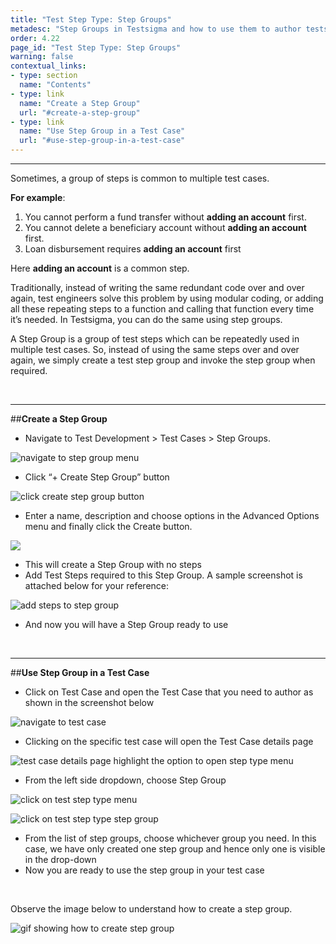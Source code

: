 ```yaml
---
title: "Test Step Type: Step Groups"
metadesc: "Step Groups in Testsigma and how to use them to author tests at a faster pace"
order: 4.22
page_id: "Test Step Type: Step Groups"
warning: false
contextual_links:
- type: section
  name: "Contents"
- type: link
  name: "Create a Step Group"
  url: "#create-a-step-group"
- type: link
  name: "Use Step Group in a Test Case"
  url: "#use-step-group-in-a-test-case"
---
```


---

Sometimes, a group of steps is common to multiple test cases. 

**For example**:
 1. You cannot perform a fund transfer without **adding an account** first. 
 2. You cannot delete a beneficiary account without **adding an account** first. 
 3. Loan disbursement requires **adding an account** first

 Here **adding an account** is a common step.

Traditionally, instead of writing the same redundant code over and over again, test engineers solve this problem by using modular coding, or adding all these repeating steps to a function and calling that function every time it’s needed. In Testsigma, you can do the same using step groups. 

A Step Group is a group of test steps which can be repeatedly used in multiple test cases. So, instead of using the same steps over and over again, we simply create a test step group and invoke the step group when required.

&emsp;

---
##**Create a Step Group**

 * Navigate to Test Development > Test Cases > Step Groups.

![navigate to step group menu](https://docs.testsigma.com/images/step-group/navigate-to-step-group-menu.png)

 * Click “+ Create Step Group” button
  
![ click create step group button](
https://docs.testsigma.com/images/step-group/click-create-step-group-button.png)

 * Enter a name, description and choose options in the Advanced Options menu and finally click the Create button.

![](https://docs.testsigma.com/images/step-group/enter-details-and-create-step-group.png)

 * This will create a Step Group with no steps
 * Add Test Steps required to this Step Group. A sample screenshot is attached below for your reference: 

![add steps to step group](https://docs.testsigma.com/images/step-group/add-steps-to-step-group.png)

 * And now you will have a Step Group ready to use

&emsp;

---
##**Use Step Group in a Test Case**

 * Click on Test Case and open the Test Case that you need to author as shown in the screenshot below

![navigate to test case](https://docs.testsigma.com/images/step-group/navigate-to-test-case.png)

 * Clicking on the specific test case will open the Test Case details page
  
![test case details page highlight the option to open step type menu](https://docs.testsigma.com/images/step-group/test-case-details-page-to-open-step-type-menu.png)

 * From the left side dropdown, choose Step Group

![click on test step type menu](
https://docs.testsigma.com/images/step-group/click-on-test-step-type-menu.png)

![click on test step type step group](https://docs.testsigma.com/images/step-group/click-on-test-step-type-step-group.png)

 * From the list of step groups, choose whichever group you need. In this case, we have only created one step group and hence only one is visible in the drop-down
 * Now you are ready to use the step group in your test case

&emsp;

Observe the image below to understand how to create a step group.

![ gif showing how to create step group](https://docs.testsigma.com/images/step-group/gif-create-step-group.gif)


  





